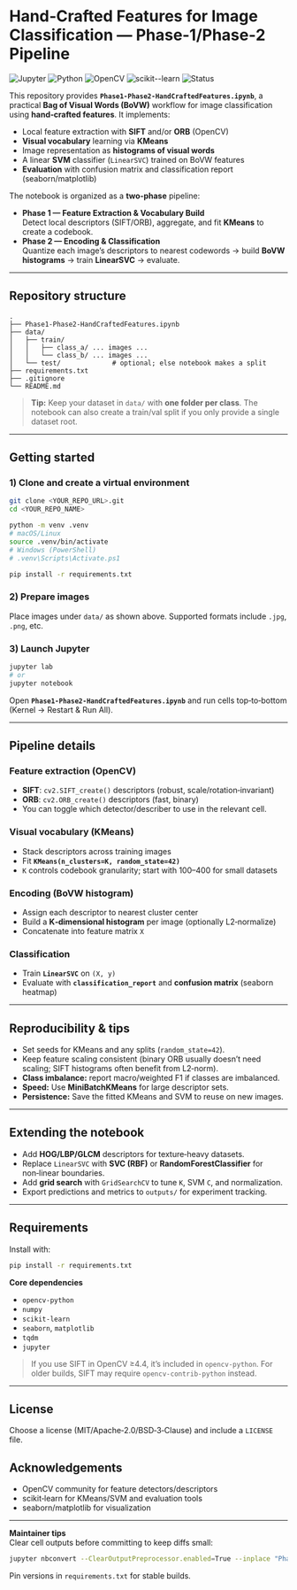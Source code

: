 # Hand‑Crafted Features for Image Classification — Phase‑1/Phase‑2 Pipeline

![Jupyter](https://img.shields.io/badge/Notebook-Jupyter-blue)
![Python](https://img.shields.io/badge/Python-3.9%2B-green)
![OpenCV](https://img.shields.io/badge/OpenCV-4.x-blueviolet)
![scikit--learn](https://img.shields.io/badge/scikit--learn-1.x-orange)
![Status](https://img.shields.io/badge/Status-Active-brightgreen)

This repository provides **`Phase1-Phase2-HandCraftedFeatures.ipynb`**, a practical **Bag of Visual Words (BoVW)** workflow for image classification using **hand‑crafted features**. It implements:

- Local feature extraction with **SIFT** and/or **ORB** (OpenCV)
- **Visual vocabulary** learning via **KMeans**
- Image representation as **histograms of visual words**
- A linear **SVM** classifier (`LinearSVC`) trained on BoVW features
- **Evaluation** with confusion matrix and classification report (seaborn/matplotlib)

The notebook is organized as a **two‑phase** pipeline:

- **Phase 1 — Feature Extraction & Vocabulary Build**  
  Detect local descriptors (SIFT/ORB), aggregate, and fit **KMeans** to create a codebook.
- **Phase 2 — Encoding & Classification**  
  Quantize each image’s descriptors to nearest codewords → build **BoVW histograms** → train **LinearSVC** → evaluate.

---

## Repository structure

```
.
├── Phase1-Phase2-HandCraftedFeatures.ipynb
├── data/
│   ├── train/
│   │   ├── class_a/ ... images ...
│   │   └── class_b/ ... images ...
│   └── test/             # optional; else notebook makes a split
├── requirements.txt
├── .gitignore
└── README.md
```

> **Tip:** Keep your dataset in `data/` with **one folder per class**. The notebook can also create a train/val split if you only provide a single dataset root.

---

## Getting started

### 1) Clone and create a virtual environment
```bash
git clone <YOUR_REPO_URL>.git
cd <YOUR_REPO_NAME>

python -m venv .venv
# macOS/Linux
source .venv/bin/activate
# Windows (PowerShell)
# .venv\Scripts\Activate.ps1

pip install -r requirements.txt
```

### 2) Prepare images
Place images under `data/` as shown above. Supported formats include `.jpg`, `.png`, etc.

### 3) Launch Jupyter
```bash
jupyter lab
# or
jupyter notebook
```
Open **`Phase1-Phase2-HandCraftedFeatures.ipynb`** and run cells top‑to‑bottom (Kernel → Restart & Run All).

---

## Pipeline details

### Feature extraction (OpenCV)
- **SIFT**: `cv2.SIFT_create()` descriptors (robust, scale/rotation‑invariant)
- **ORB**: `cv2.ORB_create()` descriptors (fast, binary)
- You can toggle which detector/describer to use in the relevant cell.

### Visual vocabulary (KMeans)
- Stack descriptors across training images
- Fit **`KMeans(n_clusters=K, random_state=42)`**
- `K` controls codebook granularity; start with 100–400 for small datasets

### Encoding (BoVW histogram)
- Assign each descriptor to nearest cluster center
- Build a **K‑dimensional histogram** per image (optionally L2‑normalize)
- Concatenate into feature matrix `X`

### Classification
- Train **`LinearSVC`** on `(X, y)`
- Evaluate with **`classification_report`** and **confusion matrix** (seaborn heatmap)

---

## Reproducibility & tips

- Set seeds for KMeans and any splits (`random_state=42`).
- Keep feature scaling consistent (binary ORB usually doesn’t need scaling; SIFT histograms often benefit from L2‑norm).
- **Class imbalance:** report macro/weighted F1 if classes are imbalanced.
- **Speed:** Use **MiniBatchKMeans** for large descriptor sets.
- **Persistence:** Save the fitted KMeans and SVM to reuse on new images.

---

## Extending the notebook

- Add **HOG/LBP/GLCM** descriptors for texture‑heavy datasets.
- Replace `LinearSVC` with **SVC (RBF)** or **RandomForestClassifier** for non‑linear boundaries.
- Add **grid search** with `GridSearchCV` to tune `K`, SVM `C`, and normalization.
- Export predictions and metrics to `outputs/` for experiment tracking.

---

## Requirements

Install with:
```bash
pip install -r requirements.txt
```

**Core dependencies**
- `opencv-python`
- `numpy`
- `scikit-learn`
- `seaborn`, `matplotlib`
- `tqdm`
- `jupyter`

> If you use SIFT in OpenCV ≥4.4, it’s included in `opencv-python`. For older builds, SIFT may require `opencv-contrib-python` instead.

---

## License
Choose a license (MIT/Apache‑2.0/BSD‑3‑Clause) and include a `LICENSE` file.

## Acknowledgements
- OpenCV community for feature detectors/descriptors
- scikit‑learn for KMeans/SVM and evaluation tools
- seaborn/matplotlib for visualization

---

**Maintainer tips**  
Clear cell outputs before committing to keep diffs small:
```bash
jupyter nbconvert --ClearOutputPreprocessor.enabled=True --inplace "Phase1-Phase2-HandCraftedFeatures.ipynb"
```
Pin versions in `requirements.txt` for stable builds.
